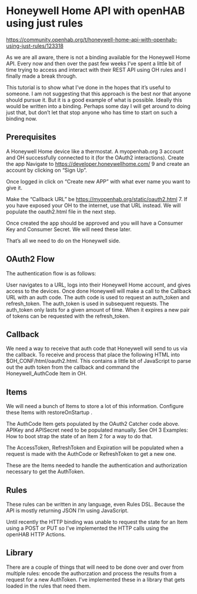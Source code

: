 # Honeywell Home API with openHAB using just rules

https://community.openhab.org/t/honeywell-home-api-with-openhab-using-just-rules/123318

As we are all aware, there is not a binding available for the Honeywell Home API. Every now and then over the past few weeks I’ve spent a little bit of time trying to access and interact with their REST API using OH rules and I finally made a break through.

This tutorial is to show what I’ve done in the hopes that it’s useful to someone. I am not suggesting that this approach is the best nor that anyone should pursue it. But it is a good example of what is possible. Ideally this would be written into a binding. Perhaps some day I will get around to doing just that, but don’t let that stop anyone who has time to start on such a binding now.

## Prerequisites

A Honeywell Home device like a thermostat.
A myopenhab.org 3 account and OH successfully connected to it (for the OAuth2 interactions).
Create the app
Navigate to https://developer.honeywellhome.com/ 9 and create an account by clicking on “Sign Up”.

Once logged in click on “Create new APP” with what ever name you want to give it.

Make the “Callback URL” be https://myopenhab.org/static/oauth2.html 7. If you have exposed your OH to the internet, use that URL instead. We will populate the oauth2.html file in the next step.

Once created the app should be approved and you will have a Consumer Key and Consumer Secret. We will need these later.

That’s all we need to do on the Honeywell side.

## OAuth2 Flow

The authentication flow is as follows:

User navigates to a URL, logs into their Honeywell Home account, and gives access to the devices.
Once done Honeywell will make a call to the Callback URL with an auth code.
The auth code is used to request an auth_token and refresh_token.
The auth_token is used in subsequent requests. The auth_token only lasts for a given amount of time. When it expires a new pair of tokens can be requested with the refresh_token.

## Callback

We need a way to receive that auth code that Honeywell will send to us via the callback. To receive and process that place the following HTML into $OH_CONF/html/oauth2.html. This contains a little bit of JavaScript to parse out the auth token from the callback and command the Honeywell_AuthCode Item in OH.

## Items

We will need a bunch of Items to store a lot of this information. Configure these Items with restoreOnStartup .

The AuthCode Item gets populated by the OAuth2 Catcher code above. APIKey and APISecret need to be populated manually. See OH 3 Examples: How to boot strap the state of an Item 2 for a way to do that.

The AccessToken, RefreshToken and Expiration will be populated when a request is made with the AuthCode or RefreshToken to get a new one.

These are the Items needed to handle the authentication and authorization necessary to get the AuthToken.

## Rules

These rules can be written in any language, even Rules DSL. Because the API is mostly returning JSON I’m using JavaScript.

Until recently the HTTP binding was unable to request the state for an Item using a POST or PUT so I’ve implemented the HTTP calls using the openHAB HTTP Actions.

## Library

There are a couple of things that will need to be done over and over from multiple rules: encode the authorzation and process the results from a request for a new AuthToken. I’ve implemented these in a library that gets loaded in the rules that need them.
